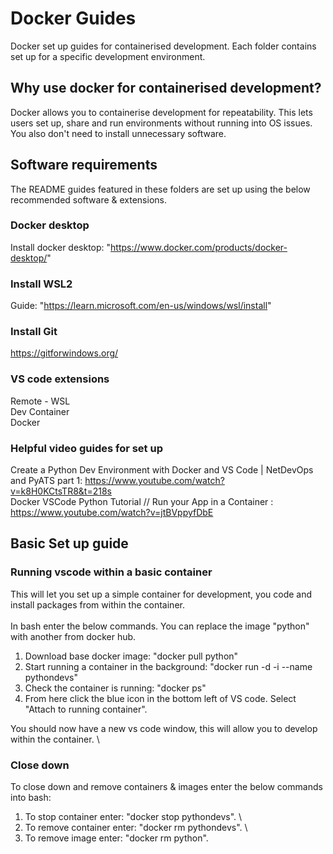 # Docker Guides

Docker set up guides for containerised development. Each folder contains set up for a specific development environment.

## Why use docker for containerised development?

Docker allows you to containerise development for repeatability. This lets users set up, share and run environments without running into OS issues. You also don't need to install unnecessary software.

## Software requirements

The README guides featured in these folders are set up using the below recommended software & extensions.

### Docker desktop

Install docker desktop: "https://www.docker.com/products/docker-desktop/"

### Install WSL2

Guide: "https://learn.microsoft.com/en-us/windows/wsl/install"

### Install Git

https://gitforwindows.org/

### VS code extensions

Remote - WSL \
Dev Container \
Docker

### Helpful video guides for set up

Create a Python Dev Environment with Docker and VS Code | NetDevOps and PyATS part 1: https://www.youtube.com/watch?v=k8H0KCtsTR8&t=218s \
Docker VSCode Python Tutorial // Run your App in a Container : https://www.youtube.com/watch?v=jtBVppyfDbE

## Basic Set up guide

### Running vscode within a basic container

This will let you set up a simple container for development, you code and install packages from within the container. \
\
In bash enter the below commands. You can replace the image "python" with another from docker hub.

1. Download base docker image: "docker pull python"
2. Start running a container in the background: "docker run -d -i --name pythondevs"
3. Check the container is running: "docker ps"
4. From here click the blue icon in the bottom left of VS code. Select "Attach to running container".

You should now have a new vs code window, this will allow you to develop within the container. \

### Close down

To close down and remove containers & images enter the below commands into bash:

1. To stop container enter: "docker stop pythondevs". \
2. To remove container enter: "docker rm pythondevs". \
3. To remove image enter: "docker rm python".
